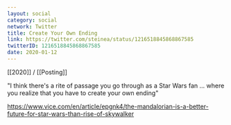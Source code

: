 ```yaml
---
layout: social
category: social
network: Twitter
title: Create Your Own Ending
link: https://twitter.com/steinea/status/1216518845868867585
twitterID: 1216518845868867585
date: 2020-01-12
---
```


[[2020]] / [[Posting]]

"I think there's a rite of passage you go through as a Star Wars fan ... where you realize that you have to create your own ending"

<https://www.vice.com/en/article/epgnk4/the-mandalorian-is-a-better-future-for-star-wars-than-rise-of-skywalker>
